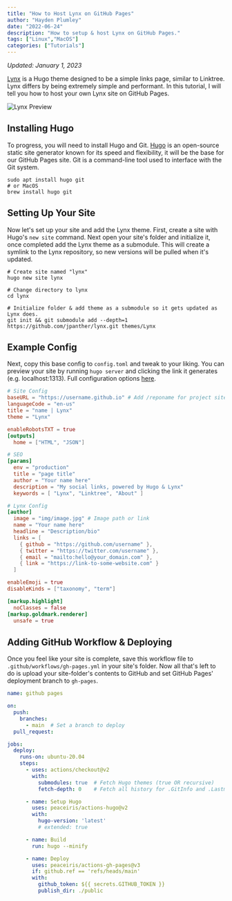 ```yaml
---
title: "How to Host Lynx on GitHub Pages"
author: "Hayden Plumley"
date: "2022-06-24"
description: "How to setup & host Lynx on GitHub Pages."
tags: ["Linux","MacOS"]
categories: ["Tutorials"]
---
```


*Updated: January 1, 2023*

[Lynx](https://github.com/jpanther/lynx) is a Hugo theme designed to be a simple links page, similar to Linktree. Lynx differs by being extremely simple and performant. In this tutorial, I will tell you how to host your own Lynx site on GitHub Pages.

![Lynx Preview](../../images/lynx.webp)

## Installing Hugo
To progress, you will need to install Hugo and Git. [Hugo](https://gohugo.io) is an open-source static site generator known for its speed and flexibility, it will be the base for our GitHub Pages site. Git is a command-line tool used to interface with the Git system.

``` shell
sudo apt install hugo git
# or MacOS
brew install hugo git
```

## Setting Up Your Site
Now let's set up your site and add the Lynx theme. First, create a site with Hugo's `new site` command. Next open your site's folder and initialize it, once completed add the Lynx theme as a submodule. This will create a symlink to the Lynx repository, so new versions will be pulled when it's updated.

``` shell
# Create site named "lynx"
hugo new site lynx

# Change directory to lynx
cd lynx

# Initialize folder & add theme as a submodule so it gets updated as Lynx does.
git init && git submodule add --depth=1 https://github.com/jpanther/lynx.git themes/Lynx
```

## Example Config
Next, copy this base config to `config.toml` and tweak to your liking. You can preview your site by running `hugo server` and clicking the link it generates (e.g. localhost:1313). Full configuration options [here](https://github.com/jpanther/lynx#configuration).

``` toml
# Site Config
baseURL = "https://username.github.io" # Add /reponame for project site
languageCode = "en-us"
title = "name | Lynx"
theme = "Lynx"

enableRobotsTXT = true
[outputs]
  home = ["HTML", "JSON"]

# SEO
[params]
  env = "production"
  title = "page title"
  author = "Your name here"
  description = "My social links, powered by Hugo & Lynx"
  keywords = [ "Lynx", "Linktree", "About" ]

# Lynx Config
[author]
  image = "img/image.jpg" # Image path or link
  name = "Your name here"
  headline = "Description/bio"
  links = [
    { github = "https://github.com/username" },
    { twitter = "https://twitter.com/username" },
    { email = "mailto:hello@your_domain.com" },
    { link = "https://link-to-some-website.com" }
  ]

enableEmoji = true
disableKinds = ["taxonomy", "term"]

[markup.highlight]
  noClasses = false
[markup.goldmark.renderer]
  unsafe = true
```

## Adding GitHub Workflow & Deploying
Once you feel like your site is complete, save this workflow file to `.github/workflows/gh-pages.yml` in your site's folder. Now all that's left to do is upload your site-folder's contents to GitHub and set GitHub Pages' deployment branch to `gh-pages`.

``` yaml
name: github pages

on:
  push:
    branches:
      - main  # Set a branch to deploy
  pull_request:

jobs:
  deploy:
    runs-on: ubuntu-20.04
    steps:
      - uses: actions/checkout@v2
        with:
          submodules: true  # Fetch Hugo themes (true OR recursive)
          fetch-depth: 0    # Fetch all history for .GitInfo and .Lastmod

      - name: Setup Hugo
        uses: peaceiris/actions-hugo@v2
        with:
          hugo-version: 'latest'
          # extended: true

      - name: Build
        run: hugo --minify

      - name: Deploy
        uses: peaceiris/actions-gh-pages@v3
        if: github.ref == 'refs/heads/main'
        with:
          github_token: ${{ secrets.GITHUB_TOKEN }}
          publish_dir: ./public
```

